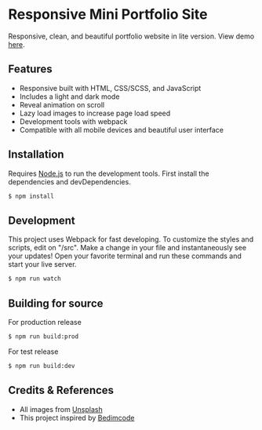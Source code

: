 # Responsive Mini Portfolio Site

Responsive, clean, and beautiful portfolio website in lite version. View demo [here](https://dcysetiawan.github.io/mini-portfolio).

## Features

- Responsive built with HTML, CSS/SCSS, and JavaScript
- Includes a light and dark mode
- Reveal animation on scroll
- Lazy load images to increase page load speed
- Development tools with webpack
- Compatible with all mobile devices and beautiful user interface

## Installation

Requires [Node.js](https://nodejs.org/) to run the development tools. First install the dependencies and devDependencies.

```sh
$ npm install
```

## Development

This project uses Webpack for fast developing.
To customize the styles and scripts, edit on "/src".
Make a change in your file and instantaneously see your updates!
Open your favorite terminal and run these commands and start your live server.

```sh
$ npm run watch
```

## Building for source

For production release

```sh
$ npm run build:prod
```

For test release

```sh
$ npm run build:dev
```

## Credits & References

- All images from [Unsplash](https://unsplash.com)
- This project inspired by [Bedimcode](https://www.youtube.com/c/Bedimcode)
